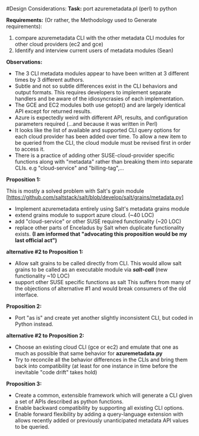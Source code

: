 #Design Considerations:
**Task:** port azuremetadata.pl (perl) to python

**Requirements:**
(Or rather, the Methodology used to Generate requirements):
1. compare azuremetadata CLI with the other metadata CLI modules for other cloud providers (ec2 and gce)
2. Identify and interview current users of metadata modules (Sean)

**Observations:**
- The 3 CLI metadata modules appear to have been written at 3 different times by 3 different
authors.
- Subtle and not so subtle differences exist in the CLI behaviors and output formats.
This requires developers to implement separate handlers and be aware of the idiosyncrasies
of each implementation.
- The GCE and EC2 modules both use getopt() and are largely identical API except for
returned results.
- Azure is expectedly weird with different API, results, and configuration parameters
required (...and because it was written in Perl)
- It looks like the list of available and supported CLI query options for each cloud provider
has been added over time.
To allow a new item to be queried from the CLI, the cloud module must be revised first
in order to access it.
- There is a practice of adding other SUSE-cloud-provider specific functions along
with "metadata" rather than breaking them into separate CLIs. e.g "cloud-service" and
"billing-tag",...

**Proposition 1:**

This is mostly a solved problem with Salt's grain module [https://github.com/saltstack/salt/blob/develop/salt/grains/metadata.py]
- Implement azuremetadata entirely using Salt's metadata grains module
- extend grains module to support azure cloud. (~40 LOC)
- add "cloud-service" or other SUSE required functionality (~20 LOC)
- replace other parts of Enceladus by Salt when duplicate functionality exists.
**(I am informed that "advocating this proposition would be my last official act")**

**alternative #2 to Proposition 1:**
- Allow salt grains to be called directly from CLI. This would allow salt grains to be called
as an executable module via **_salt-call_** (new functionality ~10 LOC)
- support other SUSE specific functions as salt
This suffers from many of the objections of alternative #1 and would break consumers of
the old interface.

**Proposition 2:**

- Port "as is" and create yet another slightly inconsistent CLI, but coded in Python instead.

**alternative #2 to Proposition 2:**

- Choose an existing cloud CLI (gce or ec2) and emulate that one as much as possible that same
behavior for **azuremetadata.py**
- Try to reconcile all the behavior differences in the CLIs and bring them back into compatibility (at
least for one instance in time before the inevitable "code drift" takes hold) 


**Proposition 3:**

- Create a common, extensible framework which will generate a CLI given a set of APIs described as
python functions.
- Enable backward compatibility by supporting all existing CLI options.
- Enable forward flexibility by adding a query-language extension with allows recently
added or previously unanticipated metadata API values to be queried.

